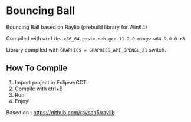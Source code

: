 # Bouncing Ball
Bouncing Ball based on Raylib (prebuild library for Win64)

Compiled with `winlibs-x86_64-posix-seh-gcc-11.2.0-mingw-w64-9.0.0-r3`

Library compiled with `GRAPHICS = GRAPHICS_API_OPENGL_21` switch.

## How To Compile
1. Import project in Eclipse/CDT.
2. Compile with ctrl+B
3. Run
4. Enjoy!

Based on : https://github.com/raysan5/raylib

